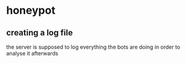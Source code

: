 # honeypot

## creating a log file

the server is supposed to log everything the bots are doing in order to analyse it afterwards